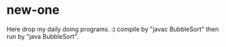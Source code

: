 # new-one
Here  drop my daily doing programs. :)
compile by "javac BubbleSort" then run by  "java BubbleSort".
